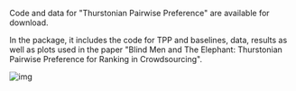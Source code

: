Code and data for "Thurstonian Pairwise Preference" are available for download. 

In the package, it includes the code for TPP and baselines, data, results as well as plots used in 
the paper "Blind Men and The Elephant: Thurstonian Pairwise Preference for Ranking in
Crowdsourcing".


![img](https://upload.wikimedia.org/wikipedia/commons/e/e1/Blind.JPG)
